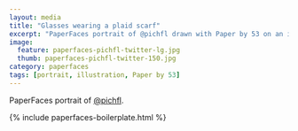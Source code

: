 ```yaml
---
layout: media
title: "Glasses wearing a plaid scarf"
excerpt: "PaperFaces portrait of @pichfl drawn with Paper by 53 on an iPad."
image: 
  feature: paperfaces-pichfl-twitter-lg.jpg
  thumb: paperfaces-pichfl-twitter-150.jpg
category: paperfaces
tags: [portrait, illustration, Paper by 53]
---
```


PaperFaces portrait of [@pichfl](http://twitter.com/pichfl).

{% include paperfaces-boilerplate.html %}